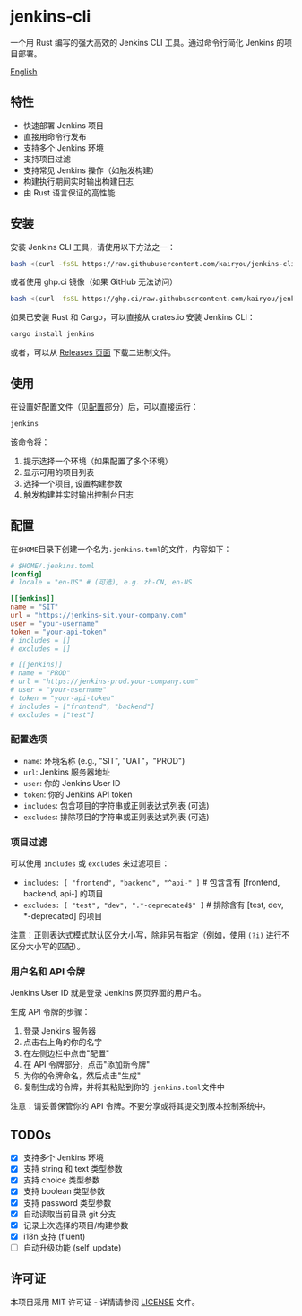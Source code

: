 # jenkins-cli

一个用 Rust 编写的强大高效的 Jenkins CLI 工具。通过命令行简化 Jenkins 的项目部署。

[English](README.md)

## 特性

- 快速部署 Jenkins 项目
- 直接用命令行发布
- 支持多个 Jenkins 环境
- 支持项目过滤
- 支持常见 Jenkins 操作（如触发构建）
- 构建执行期间实时输出构建日志
- 由 Rust 语言保证的高性能

## 安装

安装 Jenkins CLI 工具，请使用以下方法之一：

```bash
bash <(curl -fsSL https://raw.githubusercontent.com/kairyou/jenkins-cli/main/scripts/install.sh)
```

或者使用 ghp.ci 镜像（如果 GitHub 无法访问）

```bash
bash <(curl -fsSL https://ghp.ci/raw.githubusercontent.com/kairyou/jenkins-cli/main/scripts/install.sh)
```

如果已安装 Rust 和 Cargo，可以直接从 crates.io 安装 Jenkins CLI：

```bash
cargo install jenkins
```

或者，可以从 [Releases 页面](https://github.com/kairyou/jenkins-cli/releases) 下载二进制文件。

## 使用

在设置好配置文件（见[配置](#configuration)部分）后，可以直接运行：

```bash
jenkins
```

该命令将：

1. 提示选择一个环境（如果配置了多个环境）
2. 显示可用的项目列表
3. 选择一个项目, 设置构建参数
4. 触发构建并实时输出控制台日志

## 配置

在`$HOME`目录下创建一个名为`.jenkins.toml`的文件，内容如下：

```toml
# $HOME/.jenkins.toml
[config]
# locale = "en-US" # (可选), e.g. zh-CN, en-US

[[jenkins]]
name = "SIT"
url = "https://jenkins-sit.your-company.com"
user = "your-username"
token = "your-api-token"
# includes = []
# excludes = []

# [[jenkins]]
# name = "PROD"
# url = "https://jenkins-prod.your-company.com"
# user = "your-username"
# token = "your-api-token"
# includes = ["frontend", "backend"]
# excludes = ["test"]
```

### 配置选项

- `name`: 环境名称 (e.g., "SIT", "UAT"，"PROD")
- `url`: Jenkins 服务器地址
- `user`: 你的 Jenkins User ID
- `token`: 你的 Jenkins API token
- `includes`: 包含项目的字符串或正则表达式列表 (可选)
- `excludes`: 排除项目的字符串或正则表达式列表 (可选)

### 项目过滤

可以使用 `includes` 或 `excludes` 来过滤项目：

- `includes: [ "frontend", "backend", "^api-" ]` # 包含含有 [frontend, backend, api-] 的项目
- `excludes: [ "test", "dev", ".*-deprecated$" ]` # 排除含有 [test, dev, *-deprecated] 的项目

注意：正则表达式模式默认区分大小写，除非另有指定（例如，使用 `(?i)` 进行不区分大小写的匹配）。

### 用户名和 API 令牌

Jenkins User ID 就是登录 Jenkins 网页界面的用户名。

生成 API 令牌的步骤：

1. 登录 Jenkins 服务器
2. 点击右上角的你的名字
3. 在左侧边栏中点击"配置"
4. 在 API 令牌部分，点击"添加新令牌"
5. 为你的令牌命名，然后点击"生成"
6. 复制生成的令牌，并将其粘贴到你的`.jenkins.toml`文件中

注意：请妥善保管你的 API 令牌。不要分享或将其提交到版本控制系统中。

## TODOs

- [x] 支持多个 Jenkins 环境
- [x] 支持 string 和 text 类型参数
- [x] 支持 choice 类型参数
- [x] 支持 boolean 类型参数
- [x] 支持 password 类型参数
- [x] 自动读取当前目录 git 分支
- [x] 记录上次选择的项目/构建参数
- [x] i18n 支持 (fluent)
- [ ] 自动升级功能 (self_update)

## 许可证

本项目采用 MIT 许可证 - 详情请参阅 [LICENSE](LICENSE) 文件。
